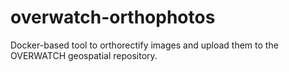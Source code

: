 # overwatch-orthophotos
Docker-based tool to orthorectify images and upload them to the OVERWATCH geospatial repository.
